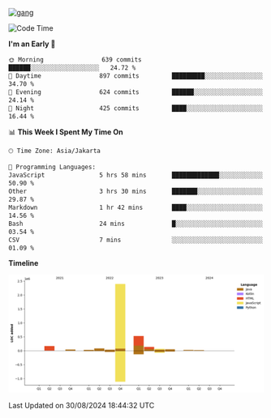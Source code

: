 <!-- [<img src='https://dev.karakun.com/assets/posts/2018-09-16-jc-java-article/3duke_suspects.jpg' alt='java'>](https://github.com/yeahbutstill) -->
[<img src='https://asset-2.tstatic.net/tribunnewswiki/foto/bank/images/Mozart.jpg' alt='gang'>](https://github.com/yeahbutstill)

<!--START_SECTION:waka-->
![Code Time](http://img.shields.io/badge/Code%20Time-2%2C780%20hrs%2028%20mins-blue)

**I'm an Early 🐤** 

```text
🌞 Morning                639 commits         ██████░░░░░░░░░░░░░░░░░░░   24.72 % 
🌆 Daytime                897 commits         █████████░░░░░░░░░░░░░░░░   34.70 % 
🌃 Evening                624 commits         ██████░░░░░░░░░░░░░░░░░░░   24.14 % 
🌙 Night                  425 commits         ████░░░░░░░░░░░░░░░░░░░░░   16.44 % 
```


📊 **This Week I Spent My Time On** 

```text
🕑︎ Time Zone: Asia/Jakarta

💬 Programming Languages: 
JavaScript               5 hrs 58 mins       █████████████░░░░░░░░░░░░   50.90 % 
Other                    3 hrs 30 mins       ███████░░░░░░░░░░░░░░░░░░   29.87 % 
Markdown                 1 hr 42 mins        ████░░░░░░░░░░░░░░░░░░░░░   14.56 % 
Bash                     24 mins             █░░░░░░░░░░░░░░░░░░░░░░░░   03.54 % 
CSV                      7 mins              ░░░░░░░░░░░░░░░░░░░░░░░░░   01.09 % 
```

**Timeline**

![Lines of Code chart](https://raw.githubusercontent.com/yeahbutstill/yeahbutstill/main/assets/bar_graph.png)


 Last Updated on 30/08/2024 18:44:32 UTC
<!--END_SECTION:waka-->
